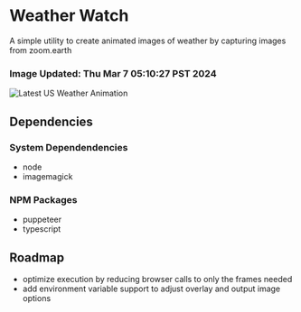 # Weather Watch

A simple utility to create animated images of weather by capturing images from zoom.earth

### Image Updated: Thu Mar  7 05:10:27 PST 2024

![Latest US Weather Animation](animations/2024-03-07.webp)

## Dependencies
### System Dependendencies
* node
* imagemagick
### NPM Packages
* puppeteer
* typescript

## Roadmap
* optimize execution by reducing browser calls to only the frames needed
* add environment variable support to adjust overlay and output image options
